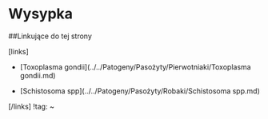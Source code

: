 # Wysypka





##Linkujące do tej strony

[links]

- [Toxoplasma gondii](../../Patogeny/Pasożyty/Pierwotniaki/Toxoplasma gondii.md)

- [Schistosoma spp](../../Patogeny/Pasożyty/Robaki/Schistosoma spp.md)


[/links]
!tag:
~

